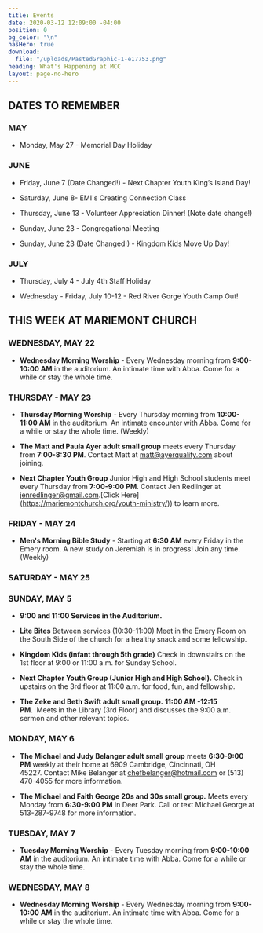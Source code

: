 ```yaml
---
title: Events
date: 2020-03-12 12:09:00 -04:00
position: 0
bg_color: "\n"
hasHero: true
download:
  file: "/uploads/PastedGraphic-1-e17753.png"
heading: What's Happening at MCC
layout: page-no-hero
---
```


## DATES TO REMEMBER

### MAY

* Monday, May 27 - Memorial Day Holiday




### JUNE

* Friday, June 7 (Date Changed!) - Next Chapter Youth King’s Island Day!

* Saturday, June 8- EMI's Creating Connection Class

* Thursday, June 13 - Volunteer Appreciation Dinner! (Note date change!)

* Sunday, June 23 - Congregational Meeting

* Sunday, June 23 (Date Changed!) - Kingdom Kids Move Up Day!

### JULY

* Thursday, July 4 - July 4th Staff Holiday

* Wednesday - Friday, July 10-12 - Red River Gorge Youth Camp Out!


## THIS WEEK AT MARIEMONT CHURCH


### WEDNESDAY, MAY 22

* **Wednesday Morning Worship** - Every Wednesday morning from **9:00-10:00 AM** in the auditorium. An intimate time with Abba. Come for a while or stay the whole time. 


### THURSDAY - MAY 23

* **Thursday Morning Worship** - Every Thursday morning from **10:00-11:00 AM** in the auditorium. An intimate encounter with Abba. Come for a while or stay the whole time. (Weekly)

* **The Matt and Paula Ayer adult small group** meets every Thursday from **7:00-8:30 PM**. Contact Matt at matt@ayerquality.com about joining.

* **Next Chapter Youth Group** Junior High and High School students meet every Thursday from **7:00-9:00 PM**. Contact Jen Redlinger at jenredlinger@gmail.com.[Click Here] (https://mariemontchurch.org/youth-ministry/)) to learn more.

### FRIDAY - MAY 24

* **Men's Morning Bible Study** - Starting at **6:30 AM** every Friday in the Emery room. A new study on Jeremiah is in progress! Join any time.(Weekly)

### SATURDAY - MAY 25



### SUNDAY, MAY 5

* **9:00 and 11:00 Services in the Auditorium.**

* **Lite Bites** Between services (10:30-11:00) Meet in the Emery Room on the South Side of the church for a healthy snack and some fellowship.

* **Kingdom Kids (infant through 5th grade)** Check in downstairs on the 1st floor at 9:00 or 11:00 a.m. for Sunday School.   

* **Next Chapter Youth Group (Junior High and High School).** Check in upstairs on the 3rd floor at 11:00 a.m. for food, fun, and fellowship.

* **The Zeke and Beth Swift adult small group.** **11:00 AM -12:15 PM**.  Meets in the Library (3rd Floor) and discusses the 9:00 a.m. sermon and other relevant topics.

### MONDAY, MAY 6

* **The Michael and Judy Belanger adult small group** meets **6:30-9:00 PM** weekly at their home at 6909 Cambridge, Cincinnati, OH 45227. Contact Mike Belanger at chefbelanger@hotmail.com or (513) 470-4055 for more information. 

* **The Michael and Faith George 20s and 30s small group.** Meets every Monday from **6:30-9:00 PM** in Deer Park. Call or text Michael George at 513-287-9748 for more information.

### TUESDAY, MAY 7

* **Tuesday Morning Worship** - Every Tuesday morning from **9:00-10:00 AM** in the auditorium. An intimate time with Abba. Come for a while or stay the whole time. 


### WEDNESDAY, MAY 8


* **Wednesday Morning Worship** - Every Wednesday morning from **9:00-10:00 AM** in the auditorium. An intimate time with Abba. Come for a while or stay the whole time. 







